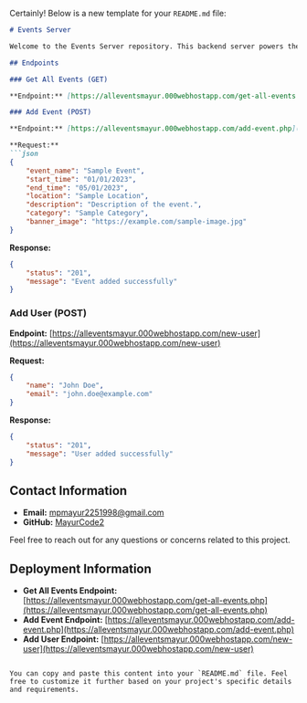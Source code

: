 Certainly! Below is a new template for your `README.md` file:

```markdown
# Events Server

Welcome to the Events Server repository. This backend server powers the Events application, providing essential endpoints to manage events and user data.

## Endpoints

### Get All Events (GET)

**Endpoint:** [https://alleventsmayur.000webhostapp.com/get-all-events.php](https://alleventsmayur.000webhostapp.com/get-all-events.php)

### Add Event (POST)

**Endpoint:** [https://alleventsmayur.000webhostapp.com/add-event.php](https://alleventsmayur.000webhostapp.com/add-event.php)

**Request:**
```json
{
    "event_name": "Sample Event",
    "start_time": "01/01/2023",
    "end_time": "05/01/2023",
    "location": "Sample Location",
    "description": "Description of the event.",
    "category": "Sample Category",
    "banner_image": "https://example.com/sample-image.jpg"
}
```

**Response:**
```json
{
    "status": "201",
    "message": "Event added successfully"
}
```

### Add User (POST)

**Endpoint:** [https://alleventsmayur.000webhostapp.com/new-user](https://alleventsmayur.000webhostapp.com/new-user)

**Request:**
```json
{
    "name": "John Doe",
    "email": "john.doe@example.com"
}
```

**Response:**
```json
{
    "status": "201",
    "message": "User added successfully"
}
```

## Contact Information

- **Email:** [mpmayur2251998@gmail.com](mailto:mpmayur2251998@gmail.com)
- **GitHub:** [MayurCode2](https://github.com/MayurCode2)

Feel free to reach out for any questions or concerns related to this project.

## Deployment Information

- **Get All Events Endpoint:** [https://alleventsmayur.000webhostapp.com/get-all-events.php](https://alleventsmayur.000webhostapp.com/get-all-events.php)
- **Add Event Endpoint:** [https://alleventsmayur.000webhostapp.com/add-event.php](https://alleventsmayur.000webhostapp.com/add-event.php)
- **Add User Endpoint:** [https://alleventsmayur.000webhostapp.com/new-user](https://alleventsmayur.000webhostapp.com/new-user)
```

You can copy and paste this content into your `README.md` file. Feel free to customize it further based on your project's specific details and requirements.
